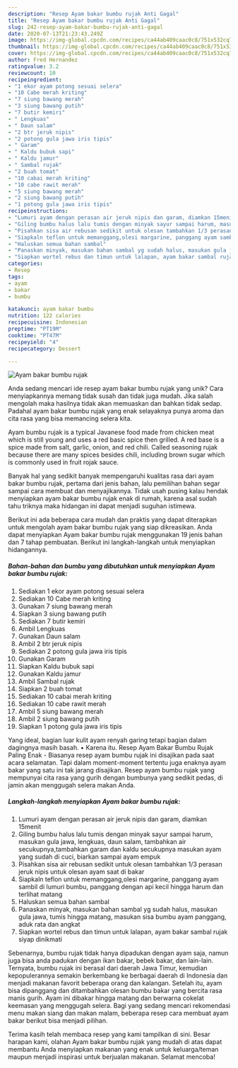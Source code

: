 ```yaml
---
description: "Resep Ayam bakar bumbu rujak Anti Gagal"
title: "Resep Ayam bakar bumbu rujak Anti Gagal"
slug: 242-resep-ayam-bakar-bumbu-rujak-anti-gagal
date: 2020-07-13T21:23:43.249Z
image: https://img-global.cpcdn.com/recipes/ca44ab409caac0c8/751x532cq70/ayam-bakar-bumbu-rujak-foto-resep-utama.jpg
thumbnail: https://img-global.cpcdn.com/recipes/ca44ab409caac0c8/751x532cq70/ayam-bakar-bumbu-rujak-foto-resep-utama.jpg
cover: https://img-global.cpcdn.com/recipes/ca44ab409caac0c8/751x532cq70/ayam-bakar-bumbu-rujak-foto-resep-utama.jpg
author: Fred Hernandez
ratingvalue: 3.2
reviewcount: 10
recipeingredient:
- "1 ekor ayam potong sesuai selera"
- "10 Cabe merah kriting"
- "7 siung bawang merah"
- "3 siung bawang putih"
- "7 butir kemiri"
- " Lengkuas"
- " Daun salam"
- "2 btr jeruk nipis"
- "2 potong gula jawa iris tipis"
- " Garam"
- " Kaldu bubuk sapi"
- " Kaldu jamur"
- " Sambal rujak"
- "2 buah tomat"
- "10 cabai merah kriting"
- "10 cabe rawit merah"
- "5 siung bawang merah"
- "2 siung bawang putih"
- "1 potong gula jawa iris tipis"
recipeinstructions:
- "Lumuri ayam dengan perasan air jeruk nipis dan garam, diamkan 15menit"
- "Giling bumbu halus lalu tumis dengan minyak sayur sampai harum, masukan gula jawa, lengkuas, daun salam, tambahkan air secukupnya,tambahkan garam dan kaldu secukupnya masukan ayam yang sudah di cuci, biarkan sampai ayam empuk"
- "Pisahkan sisa air rebusan sedikit untuk olesan tambahkan 1/3 perasan jeruk nipis untuk olesan ayam saat di bakar"
- "Siapkaln teflon untuk memanggang,olesi margarine, panggang ayam sambil di lumuri bumbu, panggang dengan api kecil hingga harum dan terlihat matang"
- "Haluskan semua bahan sambal"
- "Panaskan minyak, masukan bahan sambal yg sudah halus, masukan gula jawa, tumis hingga matang, masukan sisa bumbu ayam panggang, aduk rata dan angkat"
- "Siapkan wortel rebus dan timun untuk lalapan, ayam bakar sambal rujak siyap dinikmati"
categories:
- Resep
tags:
- ayam
- bakar
- bumbu

katakunci: ayam bakar bumbu 
nutrition: 122 calories
recipecuisine: Indonesian
preptime: "PT19M"
cooktime: "PT47M"
recipeyield: "4"
recipecategory: Dessert

---
```



![Ayam bakar bumbu rujak](https://img-global.cpcdn.com/recipes/ca44ab409caac0c8/751x532cq70/ayam-bakar-bumbu-rujak-foto-resep-utama.jpg)

Anda sedang mencari ide resep ayam bakar bumbu rujak yang unik? Cara menyiapkannya memang tidak susah dan tidak juga mudah. Jika salah mengolah maka hasilnya tidak akan memuaskan dan bahkan tidak sedap. Padahal ayam bakar bumbu rujak yang enak selayaknya punya aroma dan cita rasa yang bisa memancing selera kita.

Ayam bumbu rujak is a typical Javanese food made from chicken meat which is still young and uses a red basic spice then grilled. A red base is a spice made from salt, garlic, onion, and red chili. Called seasoning rujak because there are many spices besides chili, including brown sugar which is commonly used in fruit rojak sauce.

Banyak hal yang sedikit banyak mempengaruhi kualitas rasa dari ayam bakar bumbu rujak, pertama dari jenis bahan, lalu pemilihan bahan segar sampai cara membuat dan menyajikannya. Tidak usah pusing kalau hendak menyiapkan ayam bakar bumbu rujak enak di rumah, karena asal sudah tahu triknya maka hidangan ini dapat menjadi suguhan istimewa.


Berikut ini ada beberapa cara mudah dan praktis yang dapat diterapkan untuk mengolah ayam bakar bumbu rujak yang siap dikreasikan. Anda dapat menyiapkan Ayam bakar bumbu rujak menggunakan 19 jenis bahan dan 7 tahap pembuatan. Berikut ini langkah-langkah untuk menyiapkan hidangannya.

<!--inarticleads1-->

##### Bahan-bahan dan bumbu yang dibutuhkan untuk menyiapkan Ayam bakar bumbu rujak:

1. Sediakan 1 ekor ayam potong sesuai selera
1. Sediakan 10 Cabe merah kriting
1. Gunakan 7 siung bawang merah
1. Siapkan 3 siung bawang putih
1. Sediakan 7 butir kemiri
1. Ambil  Lengkuas
1. Gunakan  Daun salam
1. Ambil 2 btr jeruk nipis
1. Sediakan 2 potong gula jawa iris tipis
1. Gunakan  Garam
1. Siapkan  Kaldu bubuk sapi
1. Gunakan  Kaldu jamur
1. Ambil  Sambal rujak
1. Siapkan 2 buah tomat
1. Sediakan 10 cabai merah kriting
1. Sediakan 10 cabe rawit merah
1. Ambil 5 siung bawang merah
1. Ambil 2 siung bawang putih
1. Siapkan 1 potong gula jawa iris tipis


Yang ideal, bagian luar kulit ayam renyah garing tetapi bagian dalam dagingnya masih basah. • Karena itu. Resep Ayam Bakar Bumbu Rujak Paling Enak - Biasanya resep ayam bumbu rujak ini disajikan pada saat acara selamatan. Tapi dalam moment-moment tertentu juga enaknya ayam bakar yang satu ini tak jarang disajikan. Resep ayam bumbu rujak yang mempunyai cita rasa yang gurih dengan bumbunya yang sedikit pedas, di jamin akan menggugah selera makan Anda. 

<!--inarticleads2-->

##### Langkah-langkah menyiapkan Ayam bakar bumbu rujak:

1. Lumuri ayam dengan perasan air jeruk nipis dan garam, diamkan 15menit
1. Giling bumbu halus lalu tumis dengan minyak sayur sampai harum, masukan gula jawa, lengkuas, daun salam, tambahkan air secukupnya,tambahkan garam dan kaldu secukupnya masukan ayam yang sudah di cuci, biarkan sampai ayam empuk
1. Pisahkan sisa air rebusan sedikit untuk olesan tambahkan 1/3 perasan jeruk nipis untuk olesan ayam saat di bakar
1. Siapkaln teflon untuk memanggang,olesi margarine, panggang ayam sambil di lumuri bumbu, panggang dengan api kecil hingga harum dan terlihat matang
1. Haluskan semua bahan sambal
1. Panaskan minyak, masukan bahan sambal yg sudah halus, masukan gula jawa, tumis hingga matang, masukan sisa bumbu ayam panggang, aduk rata dan angkat
1. Siapkan wortel rebus dan timun untuk lalapan, ayam bakar sambal rujak siyap dinikmati


Sebenarnya, bumbu rujak tidak hanya dipadukan dengan ayam saja, namun juga bisa anda padukan dengan ikan bakar, bebek bakar, dan lain-lain. Ternyata, bumbu rujak ini berasal dari daerah Jawa Timur, kemudian kepopulerannya semakin berkembang ke berbagai daerah di Indonesia dan menjadi makanan favorit beberapa orang dan kalangan. Setelah itu, ayam bisa dipanggang dan ditambahkan olesan bumbu bakar yang bercita rasa manis gurih. Ayam ini dibakar hingga matang dan berwarna cokelat keemasan yang menggugah selera. Bagi yang sedang mencari rekomendasi menu makan siang dan makan malam, beberapa resep cara membuat ayam bakar berikut bisa menjadi pilihan. 

Terima kasih telah membaca resep yang kami tampilkan di sini. Besar harapan kami, olahan Ayam bakar bumbu rujak yang mudah di atas dapat membantu Anda menyiapkan makanan yang enak untuk keluarga/teman maupun menjadi inspirasi untuk berjualan makanan. Selamat mencoba!
